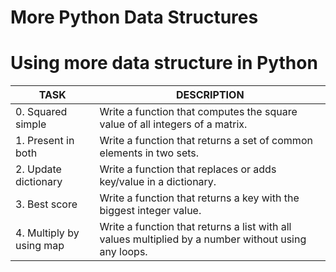 # More Python Data Structures
# Using more data structure in Python
|  TASK                   |                                                 DESCRIPTION                                        |
|-------------------------|----------------------------------------------------------------------------------------------------|
|0. Squared simple        |Write a function that computes the square value of all integers of a matrix.                        |
|1. Present in both       |Write a function that returns a set of common elements in two sets.                                 |
|2. Update dictionary     |Write a function that replaces or adds key/value in a dictionary.                                   |
|3. Best score            |Write a function that returns a key with the biggest integer value.                                 |
|4. Multiply by using map |Write a function that returns a list with all values multiplied by a number without using any loops.|


